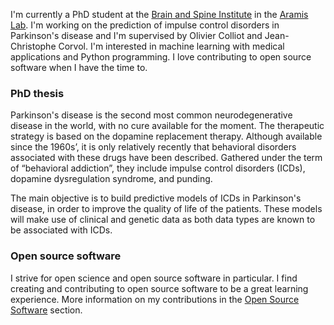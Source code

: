 I'm currently a PhD student at the
[Brain and Spine Institute](https://icm-institute.org/en/)
in the [Aramis Lab](https://www.aramislab.fr).
I'm working on the prediction of impulse control disorders in Parkinson's
disease and I'm supervised by Olivier Colliot and Jean-Christophe Corvol.
I'm interested in machine learning with medical applications and Python
programming. I love contributing to open source software when I have the time
to.


### PhD thesis

Parkinson's disease is the second most common neurodegenerative disease in
the world, with no cure available for the moment. The therapeutic strategy is
based on the dopamine replacement therapy. Although available since the 1960s’,
it is only relatively recently that behavioral disorders associated with these
drugs have been described. Gathered under the term of “behavioral addiction”,
they include impulse control disorders (ICDs), dopamine dysregulation syndrome,
and punding.

The main objective is to build predictive models of ICDs in Parkinson's disease,
in order to improve the quality of life of the patients. These models will
make use of clinical and genetic data as both data types are known to be
associated with ICDs.


### Open source software

I strive for open science and open source software in particular.
I find creating and contributing to open source software to be a great
learning experience.
More information on my contributions in the
[Open Source Software](/open_source_software.md) section.
